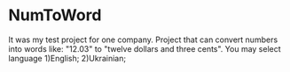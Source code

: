 # NumToWord
It was my test project for one company.
Project that can convert numbers into words like: "12.03" to "twelve dollars and three cents". You may select language 1)English; 2)Ukrainian;
